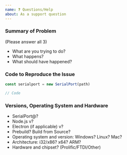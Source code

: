 ```yaml
---
name: ❓ Questions/Help
about: As a support question
---
```


<!-- Having trouble installing? Be sure to check out the installation docs! https://serialport.io/docs/guide-installation -->

### Summary of Problem

(Please answer all 3)

- What are you trying to do?
- What happens?
- What should have happened?

### Code to Reproduce the Issue

```js
const serialport = new SerialPort(path)

// Code
```

### Versions, Operating System and Hardware

- SerialPort@?
- Node.js v?
- Electron (if applicable) v?
- Prebuild? Build from Source? 
- Operating system and version: Windows? Linux? Mac?
- Architecture: i32/x86? x64? ARM?
- Hardware and chipset? (Prolific/FTDI/Other)
